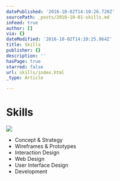 ```yaml
---
datePublished: '2016-10-02T14:10:26.720Z'
sourcePath: _posts/2016-10-01-skills.md
inFeed: true
author: []
via: {}
dateModified: '2016-10-02T14:10:25.964Z'
title: Skills
publisher: {}
description: ''
hasPage: true
starred: false
url: skills/index.html
_type: Article

---
```

# Skills
![](https://the-grid-user-content.s3-us-west-2.amazonaws.com/3e200fa3-0316-4c58-950b-99e62ed3ddb9.gif)

* Concept & Strategy
* Wireframes & Prototypes
* Interaction Design
* Web Design
* User Interface Design
* Development